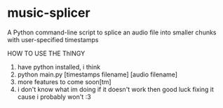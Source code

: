 # music-splicer
A Python command-line script to splice an audio file into smaller chunks with user-specified timestamps

HOW TO USE THE ThINGY

1. have python installed, i think
2. python main.py [timestamps filename] [audio filename]
3. more features to come soon[tm]
4. i don't know what im doing if it doesn't work then good luck fixing it cause i probably won't :3
